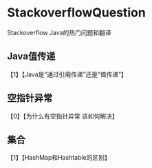 # StackoverflowQuestion
Stackoverflow Java的热门问题和翻译

## Java值传递
【1】【Java是“通过引用传递”还是“值传递”】

## 空指针异常
【0】【为什么有空指针异常 该如何解决】

## 集合
【1】【HashMap和Hashtable的区别】
